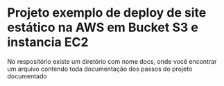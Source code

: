 # Projeto exemplo de deploy de site estático na AWS em Bucket S3 e instancia EC2

No respositório existe um diretório com nome docs, onde você encontrar um arquivo contendo toda documentação dos passos do projeto documentado
